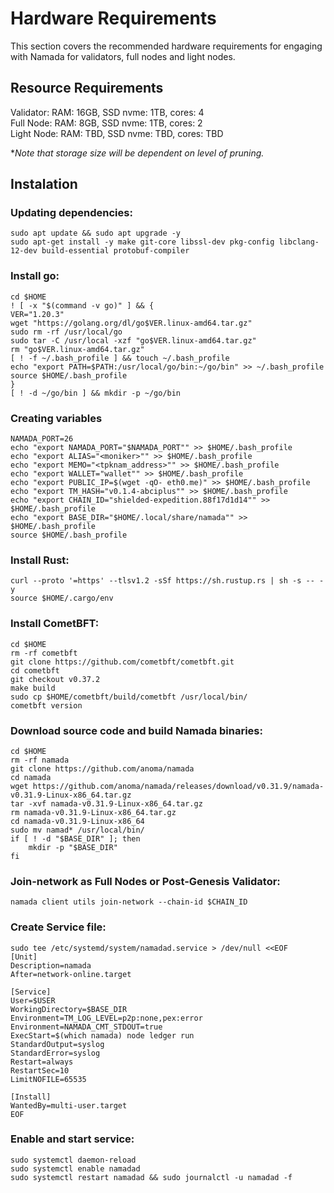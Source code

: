 # Hardware Requirements

This section covers the recommended hardware requirements for engaging with Namada for validators, full nodes and light nodes. 

## Resource Requirements

 Validator:   RAM: 16GB, SSD nvme: 1TB, cores: 4               
 Full Node:   RAM: 8GB, SSD nvme: 1TB, cores: 2               
 Light Node:  RAM: TBD, SSD nvme: TBD, cores: TBD             

**Note that storage size will be dependent on level of pruning.*

## Instalation 

### Updating dependencies:

```
sudo apt update && sudo apt upgrade -y
sudo apt-get install -y make git-core libssl-dev pkg-config libclang-12-dev build-essential protobuf-compiler
```

### Install go:

```
cd $HOME
! [ -x "$(command -v go)" ] && {
VER="1.20.3"
wget "https://golang.org/dl/go$VER.linux-amd64.tar.gz"
sudo rm -rf /usr/local/go
sudo tar -C /usr/local -xzf "go$VER.linux-amd64.tar.gz"
rm "go$VER.linux-amd64.tar.gz"
[ ! -f ~/.bash_profile ] && touch ~/.bash_profile
echo "export PATH=$PATH:/usr/local/go/bin:~/go/bin" >> ~/.bash_profile
source $HOME/.bash_profile
}
[ ! -d ~/go/bin ] && mkdir -p ~/go/bin
```

### Creating variables

```
NAMADA_PORT=26
echo "export NAMADA_PORT="$NAMADA_PORT"" >> $HOME/.bash_profile
echo "export ALIAS="<moniker>"" >> $HOME/.bash_profile
echo "export MEMO="<tpknam_address>"" >> $HOME/.bash_profile
echo "export WALLET="wallet"" >> $HOME/.bash_profile
echo "export PUBLIC_IP=$(wget -qO- eth0.me)" >> $HOME/.bash_profile
echo "export TM_HASH="v0.1.4-abciplus"" >> $HOME/.bash_profile
echo "export CHAIN_ID="shielded-expedition.88f17d1d14"" >> $HOME/.bash_profile
echo "export BASE_DIR="$HOME/.local/share/namada"" >> $HOME/.bash_profile
source $HOME/.bash_profile

```

### Install Rust:

```
curl --proto '=https' --tlsv1.2 -sSf https://sh.rustup.rs | sh -s -- -y
source $HOME/.cargo/env
```

### Install CometBFT:
```
cd $HOME
rm -rf cometbft
git clone https://github.com/cometbft/cometbft.git
cd cometbft
git checkout v0.37.2
make build
sudo cp $HOME/cometbft/build/cometbft /usr/local/bin/
cometbft version
```

### Download source code and build Namada binaries:
```
cd $HOME
rm -rf namada
git clone https://github.com/anoma/namada
cd namada
wget https://github.com/anoma/namada/releases/download/v0.31.9/namada-v0.31.9-Linux-x86_64.tar.gz
tar -xvf namada-v0.31.9-Linux-x86_64.tar.gz
rm namada-v0.31.9-Linux-x86_64.tar.gz
cd namada-v0.31.9-Linux-x86_64
sudo mv namad* /usr/local/bin/
if [ ! -d "$BASE_DIR" ]; then
    mkdir -p "$BASE_DIR"
fi
```

### Join-network as Full Nodes or Post-Genesis Validator:

```
namada client utils join-network --chain-id $CHAIN_ID
```

### Create Service file:

```
sudo tee /etc/systemd/system/namadad.service > /dev/null <<EOF
[Unit]
Description=namada
After=network-online.target

[Service]
User=$USER
WorkingDirectory=$BASE_DIR
Environment=TM_LOG_LEVEL=p2p:none,pex:error
Environment=NAMADA_CMT_STDOUT=true
ExecStart=$(which namada) node ledger run
StandardOutput=syslog
StandardError=syslog
Restart=always
RestartSec=10
LimitNOFILE=65535

[Install]
WantedBy=multi-user.target
EOF
```


### Enable and start service:

```
sudo systemctl daemon-reload
sudo systemctl enable namadad
sudo systemctl restart namadad && sudo journalctl -u namadad -f
```

